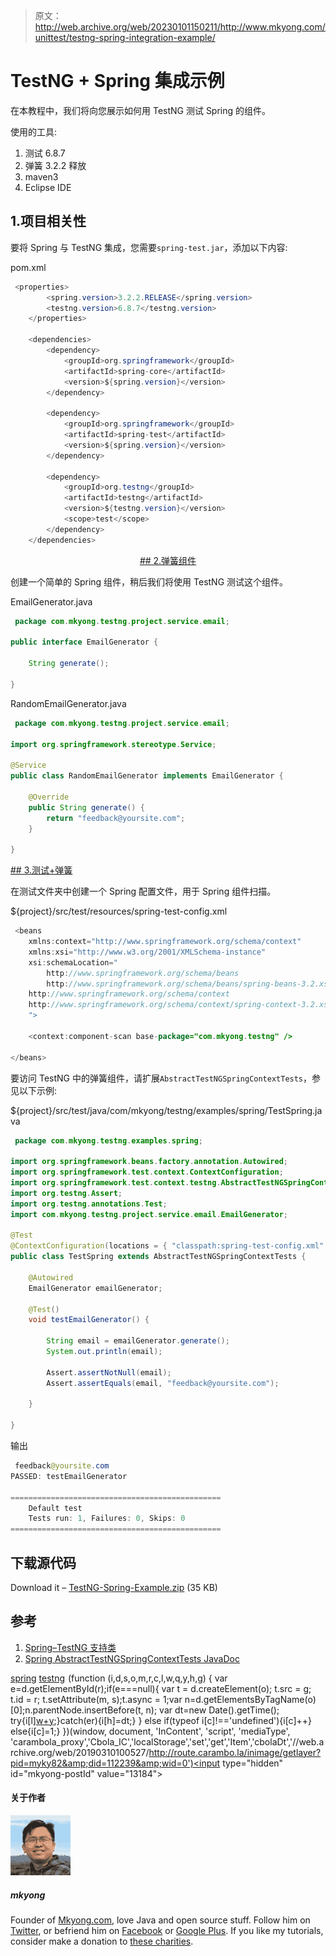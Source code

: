 > 原文：<http://web.archive.org/web/20230101150211/http://www.mkyong.com/unittest/testng-spring-integration-example/>

# TestNG + Spring 集成示例

在本教程中，我们将向您展示如何用 TestNG 测试 Spring 的组件。

使用的工具:

1.  测试 6.8.7
2.  弹簧 3.2.2 释放
3.  maven3
4.  Eclipse IDE

## 1.项目相关性

要将 Spring 与 TestNG 集成，您需要`spring-test.jar`，添加以下内容:

pom.xml

```java
 <properties>
		<spring.version>3.2.2.RELEASE</spring.version>	
		<testng.version>6.8.7</testng.version>
	</properties>

	<dependencies>
		<dependency>
			<groupId>org.springframework</groupId>
			<artifactId>spring-core</artifactId>
			<version>${spring.version}</version>
		</dependency>

		<dependency>
			<groupId>org.springframework</groupId>
			<artifactId>spring-test</artifactId>
			<version>${spring.version}</version>
		</dependency>

		<dependency>
			<groupId>org.testng</groupId>
			<artifactId>testng</artifactId>
			<version>${testng.version}</version>
			<scope>test</scope>
		</dependency>
	</dependencies> 
```

 <ins class="adsbygoogle" style="display:block; text-align:center;" data-ad-format="fluid" data-ad-layout="in-article" data-ad-client="ca-pub-2836379775501347" data-ad-slot="6894224149">## 2.弹簧组件

创建一个简单的 Spring 组件，稍后我们将使用 TestNG 测试这个组件。

EmailGenerator.java

```java
 package com.mkyong.testng.project.service.email;

public interface EmailGenerator {

	String generate();

} 
```

RandomEmailGenerator.java

```java
 package com.mkyong.testng.project.service.email;

import org.springframework.stereotype.Service;

@Service
public class RandomEmailGenerator implements EmailGenerator {

	@Override
	public String generate() {
		return "feedback@yoursite.com";
	}

} 
```

 <ins class="adsbygoogle" style="display:block" data-ad-client="ca-pub-2836379775501347" data-ad-slot="8821506761" data-ad-format="auto" data-ad-region="mkyongregion">## 3.测试+弹簧

在测试文件夹中创建一个 Spring 配置文件，用于 Spring 组件扫描。

${project}/src/test/resources/spring-test-config.xml

```java
 <beans 
	xmlns:context="http://www.springframework.org/schema/context"
	xmlns:xsi="http://www.w3.org/2001/XMLSchema-instance"
	xsi:schemaLocation="
		http://www.springframework.org/schema/beans 
		http://www.springframework.org/schema/beans/spring-beans-3.2.xsd
    http://www.springframework.org/schema/context
	http://www.springframework.org/schema/context/spring-context-3.2.xsd
	">

	<context:component-scan base-package="com.mkyong.testng" />

</beans> 
```

要访问 TestNG 中的弹簧组件，请扩展`AbstractTestNGSpringContextTests`，参见以下示例:

${project}/src/test/java/com/mkyong/testng/examples/spring/TestSpring.java

```java
 package com.mkyong.testng.examples.spring;

import org.springframework.beans.factory.annotation.Autowired;
import org.springframework.test.context.ContextConfiguration;
import org.springframework.test.context.testng.AbstractTestNGSpringContextTests;
import org.testng.Assert;
import org.testng.annotations.Test;
import com.mkyong.testng.project.service.email.EmailGenerator;

@Test
@ContextConfiguration(locations = { "classpath:spring-test-config.xml" })
public class TestSpring extends AbstractTestNGSpringContextTests {

	@Autowired
	EmailGenerator emailGenerator;

	@Test()
	void testEmailGenerator() {

		String email = emailGenerator.generate();
		System.out.println(email);

		Assert.assertNotNull(email);
		Assert.assertEquals(email, "feedback@yoursite.com");

	}

} 
```

输出

```java
 feedback@yoursite.com
PASSED: testEmailGenerator

===============================================
    Default test
    Tests run: 1, Failures: 0, Skips: 0
=============================================== 
```

## 下载源代码

Download it – [TestNG-Spring-Example.zip](http://web.archive.org/web/20190310100527/http://www.mkyong.com/wp-content/uploads/2014/01/TestNG-Spring-Example.zip) (35 KB)

## 参考

1.  [Spring–TestNG 支持类](http://web.archive.org/web/20190310100527/http://docs.spring.io/spring/docs/3.2.6.RELEASE/spring-framework-reference/htmlsingle/#testcontext-support-classes-testng)
2.  [Spring AbstractTestNGSpringContextTests JavaDoc](http://web.archive.org/web/20190310100527/http://docs.spring.io/spring/docs/3.2.6.RELEASE/javadoc-api/org/springframework/test/context/testng/AbstractTestNGSpringContextTests.html)

[spring](http://web.archive.org/web/20190310100527/http://www.mkyong.com/tag/spring/) [testng](http://web.archive.org/web/20190310100527/http://www.mkyong.com/tag/testng/)</ins></ins>![](img/95794d45cdbe506c4dc17d97bef7797d.png) (function (i,d,s,o,m,r,c,l,w,q,y,h,g) { var e=d.getElementById(r);if(e===null){ var t = d.createElement(o); t.src = g; t.id = r; t.setAttribute(m, s);t.async = 1;var n=d.getElementsByTagName(o)[0];n.parentNode.insertBefore(t, n); var dt=new Date().getTime(); try{i[l][w+y](h,i[l][q+y](h)+'&amp;'+dt);}catch(er){i[h]=dt;} } else if(typeof i[c]!=='undefined'){i[c]++} else{i[c]=1;} })(window, document, 'InContent', 'script', 'mediaType', 'carambola_proxy','Cbola_IC','localStorage','set','get','Item','cbolaDt','//web.archive.org/web/20190310100527/http://route.carambo.la/inimage/getlayer?pid=myky82&amp;did=112239&amp;wid=0')<input type="hidden" id="mkyong-postId" value="13184">

#### 关于作者

![author image](img/837fac7de444d586bfbb3fddc71afc1c.png)

##### mkyong

Founder of [Mkyong.com](http://web.archive.org/web/20190310100527/http://mkyong.com/), love Java and open source stuff. Follow him on [Twitter](http://web.archive.org/web/20190310100527/https://twitter.com/mkyong), or befriend him on [Facebook](http://web.archive.org/web/20190310100527/http://www.facebook.com/java.tutorial) or [Google Plus](http://web.archive.org/web/20190310100527/https://plus.google.com/110948163568945735692?rel=author). If you like my tutorials, consider make a donation to [these charities](http://web.archive.org/web/20190310100527/http://www.mkyong.com/blog/donate-to-charity/).
